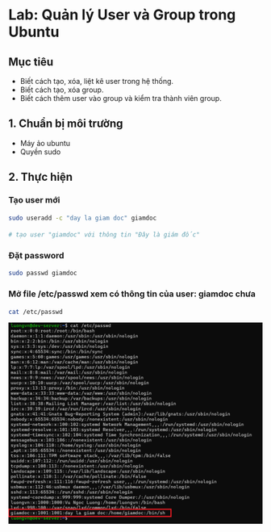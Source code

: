 # Lab: Quản lý User và Group trong Ubuntu
## Mục tiêu
- Biết cách tạo, xóa, liệt kê user trong hệ thống.
- Biết cách tạo, xóa group.
- Biết cách thêm user vào group và kiểm tra thành viên group.

## 1. Chuẩn bị môi trường
- Máy ảo ubuntu
- Quyền sudo

## 2. Thực hiện
### Tạo user mới
```bash
sudo useradd -c "day la giam doc" giamdoc

# tạo user "giamdoc" với thông tin "Đây là giám đốc"
```

### Đặt password
```bash
sudo passwd giamdoc
```

### Mở file /etc/passwd xem có thông tin của user: giamdoc chưa

```bash
cat /etc/passwd
```

![alt text](../images/lab_user_04.png)

